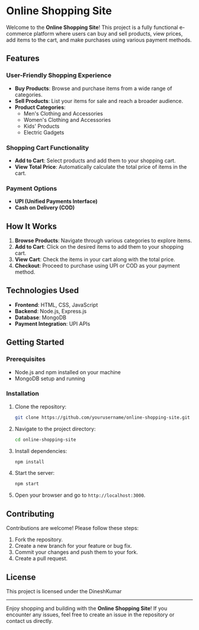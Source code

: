 # Online Shopping Site

Welcome to the **Online Shopping Site**! This project is a fully functional e-commerce platform where users can buy and sell products, view prices, add items to the cart, and make purchases using various payment methods.

## Features

### User-Friendly Shopping Experience
- **Buy Products**: Browse and purchase items from a wide range of categories.
- **Sell Products**: List your items for sale and reach a broader audience.
- **Product Categories**:
  - Men's Clothing and Accessories
  - Women's Clothing and Accessories
  - Kids' Products
  - Electric Gadgets

### Shopping Cart Functionality
- **Add to Cart**: Select products and add them to your shopping cart.
- **View Total Price**: Automatically calculate the total price of items in the cart.

### Payment Options
- **UPI (Unified Payments Interface)**
- **Cash on Delivery (COD)**

## How It Works
1. **Browse Products**: Navigate through various categories to explore items.
2. **Add to Cart**: Click on the desired items to add them to your shopping cart.
3. **View Cart**: Check the items in your cart along with the total price.
4. **Checkout**: Proceed to purchase using UPI or COD as your payment method.

## Technologies Used
- **Frontend**: HTML, CSS, JavaScript
- **Backend**: Node.js, Express.js
- **Database**: MongoDB
- **Payment Integration**: UPI APIs

## Getting Started
### Prerequisites
- Node.js and npm installed on your machine
- MongoDB setup and running

### Installation
1. Clone the repository:
   ```bash
   git clone https://github.com/yourusername/online-shopping-site.git
   ```
2. Navigate to the project directory:
   ```bash
   cd online-shopping-site
   ```
3. Install dependencies:
   ```bash
   npm install
   ```
4. Start the server:
   ```bash
   npm start
   ```
5. Open your browser and go to `http://localhost:3000`.

## Contributing
Contributions are welcome! Please follow these steps:
1. Fork the repository.
2. Create a new branch for your feature or bug fix.
3. Commit your changes and push them to your fork.
4. Create a pull request.

## License
This project is licensed under the DineshKumar 

---

Enjoy shopping and building with the **Online Shopping Site**! If you encounter any issues, feel free to create an issue in the repository or contact us directly.

